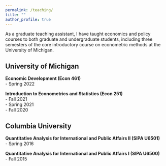 ```yaml
---
permalink: /teaching/
title: ""
author_profile: true
---
```


As a graduate teaching assistant, I have taught economics and policy courses to both graduate and undergraduate students, including three semesters of the core introductory course on econometric methods at the University of Michigan.

University of Michigan
------
**Economic Development (Econ 461)** \
&#8291;- Spring 2022

**Introduction to Econometrics and Statistics (Econ 251)** \
&#8291;- Fall 2021 \
&#8291;- Spring 2021 \
&#8291;- Fall 2020

Columbia University
------
**Quantitative Analysis for International and Public Affairs II (SIPA U6501)** \
&#8291;- Spring 2016

**Quantitative Analysis for International and Public Affairs I (SIPA U6500)** \
&#8291;- Fall 2015